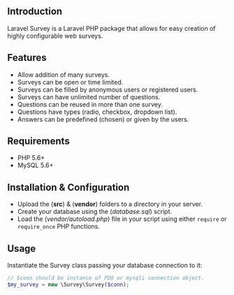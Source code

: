 ## Introduction
Laravel Survey is a Laravel PHP package that allows for easy creation of highly configurable web surveys.

## Features
- Allow addition of many surveys.
- Surveys can be open or time limited.
- Surveys can be filled by anonymous users or registered users.
- Surveys can have unlimited number of questions.
- Questions can be reused in more than one survey.
- Questions have types (radio, checkbox, dropdown list).
- Answers can be predefined (chosen) or given by the users.

## Requirements
- PHP 5.6+
- MySQL 5.6+

## Installation & Configuration
- Upload the (**src**) & (**vendor**) folders to a directory in your server.
- Create your database using the (*database.sql*) script.
- Load the (*vendor/autoload.php*) file in your script using either `require` or `require_once` PHP functions.

## Usage
Instantiate the Survey class passing your database connection to it:
```php
// $conn should be instance of PDO or mysqli connection object.
$my_survey = new \Survey\Survey($conn);
```
